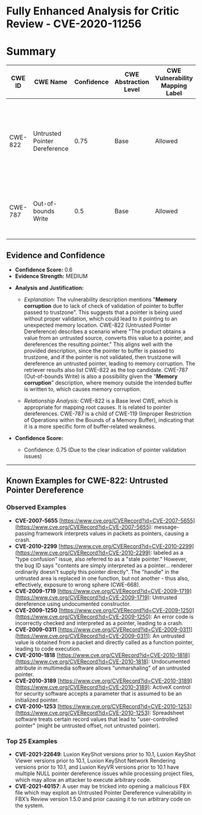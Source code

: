 # Fully Enhanced Analysis for Critic Review - CVE-2020-11256

# Summary
| CWE ID | CWE Name | Confidence | CWE Abstraction Level | CWE Vulnerability Mapping Label | CWE-Vulnerability Mapping Notes |
|---|---|---|---|---|---|
| CWE-822 | Untrusted Pointer Dereference | 0.75 | Base | Allowed | The product obtains a value from an untrusted source, converts this value to a pointer, and dereferences the resulting pointer. |
| CWE-787 | Out-of-bounds Write | 0.5 | Base | Allowed | The product writes data past the end, or before the beginning, of the intended buffer. |

## Evidence and Confidence

*   **Confidence Score:** 0.6
*   **Evidence Strength:** MEDIUM

- **Analysis and Justification:**  
  - *Explanation:* The vulnerability description mentions "**Memory corruption** due to lack of check of validation of pointer to buffer passed to trustzone". This suggests that a pointer is being used without proper validation, which could lead to it pointing to an unexpected memory location. CWE-822 (Untrusted Pointer Dereference) describes a scenario where "The product obtains a value from an untrusted source, converts this value to a pointer, and dereferences the resulting pointer." This aligns well with the provided description, since the pointer to buffer is passed to trustzone, and if the pointer is not validated, then trustzone will dereference an untrusted pointer, leading to memory corruption. The retriever results also list CWE-822 as the top candidate. CWE-787 (Out-of-bounds Write) is also a possibility given the "**Memory corruption**" description, where memory outside the intended buffer is written to, which causes memory corruption.
  
  - *Relationship Analysis:* CWE-822 is a Base level CWE, which is appropriate for mapping root causes. It is related to pointer dereferences. CWE-787 is a child of CWE-119 (Improper Restriction of Operations within the Bounds of a Memory Buffer), indicating that it is a more specific form of buffer-related weakness.

- **Confidence Score:**  
  - Confidence: 0.75 (Due to the clear indication of pointer validation issues)

---



## Known Examples for CWE-822: Untrusted Pointer Dereference
### Observed Examples
- **CVE-2007-5655** [https://www.cve.org/CVERecord?id=CVE-2007-5655](https://www.cve.org/CVERecord?id=CVE-2007-5655): message-passing framework interprets values in packets as pointers, causing a crash.
- **CVE-2010-2299** [https://www.cve.org/CVERecord?id=CVE-2010-2299](https://www.cve.org/CVERecord?id=CVE-2010-2299): labeled as a "type confusion" issue, also referred to as a "stale pointer." However, the bug ID says "contents are simply interpreted as a pointer... renderer ordinarily doesn't supply this pointer directly". The "handle" in the untrusted area is replaced in one function, but not another - thus also, effectively, exposure to wrong sphere (CWE-668).
- **CVE-2009-1719** [https://www.cve.org/CVERecord?id=CVE-2009-1719](https://www.cve.org/CVERecord?id=CVE-2009-1719): Untrusted dereference using undocumented constructor.
- **CVE-2009-1250** [https://www.cve.org/CVERecord?id=CVE-2009-1250](https://www.cve.org/CVERecord?id=CVE-2009-1250): An error code is incorrectly checked and interpreted as a pointer, leading to a crash.
- **CVE-2009-0311** [https://www.cve.org/CVERecord?id=CVE-2009-0311](https://www.cve.org/CVERecord?id=CVE-2009-0311): An untrusted value is obtained from a packet and directly called as a function pointer, leading to code execution.
- **CVE-2010-1818** [https://www.cve.org/CVERecord?id=CVE-2010-1818](https://www.cve.org/CVERecord?id=CVE-2010-1818): Undocumented attribute in multimedia software allows "unmarshaling" of an untrusted pointer.
- **CVE-2010-3189** [https://www.cve.org/CVERecord?id=CVE-2010-3189](https://www.cve.org/CVERecord?id=CVE-2010-3189): ActiveX control for security software accepts a parameter that is assumed to be an initialized pointer.
- **CVE-2010-1253** [https://www.cve.org/CVERecord?id=CVE-2010-1253](https://www.cve.org/CVERecord?id=CVE-2010-1253): Spreadsheet software treats certain record values that lead to "user-controlled pointer" (might be untrusted offset, not untrusted pointer).
### Top 25 Examples
- **CVE-2021-22649**: Luxion KeyShot versions prior to 10.1, Luxion KeyShot Viewer versions prior to 10.1, Luxion KeyShot Network Rendering versions prior to 10.1, and Luxion KeyVR versions prior to 10.1 have multiple NULL pointer dereference issues while processing project files, which may allow an attacker to execute arbitrary code.
- **CVE-2021-40157**: A user may be tricked into opening a malicious FBX file which may exploit an Untrusted Pointer Dereference vulnerability in FBX’s Review version 1.5.0 and prior causing it to run arbitrary code on the system.
